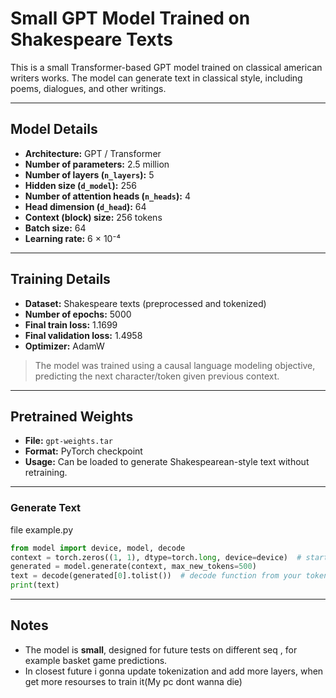 

# Small GPT Model Trained on Shakespeare Texts

This is a small Transformer-based GPT model trained on classical american writers works. The model can generate text in classical style, including poems, dialogues, and other writings.

---

## Model Details

* **Architecture:** GPT / Transformer
* **Number of parameters:** 2.5 million
* **Number of layers (`n_layers`):** 5
* **Hidden size (`d_model`):** 256
* **Number of attention heads (`n_heads`):** 4
* **Head dimension (`d_head`):** 64
* **Context (block) size:** 256 tokens
* **Batch size:** 64
* **Learning rate:** 6 × 10⁻⁴

---

## Training Details

* **Dataset:** Shakespeare texts (preprocessed and tokenized)
* **Number of epochs:** 5000
* **Final train loss:** 1.1699
* **Final validation loss:** 1.4958
* **Optimizer:** AdamW

> The model was trained using a causal language modeling objective, predicting the next character/token given previous context.

---

## Pretrained Weights

* **File:** `gpt-weights.tar`
* **Format:** PyTorch checkpoint
* **Usage:** Can be loaded to generate Shakespearean-style text without retraining.

---

### Generate Text

file example.py
```python
from model import device, model, decode
context = torch.zeros((1, 1), dtype=torch.long, device=device)  # starting token
generated = model.generate(context, max_new_tokens=500)
text = decode(generated[0].tolist())  # decode function from your tokenizer
print(text)
```

---

## Notes

* The model is **small**, designed for future tests on different seq , for example basket game predictions.
* In closest future i gonna update tokenization and add more layers, when get more resourses to train it(My pc dont wanna die)
